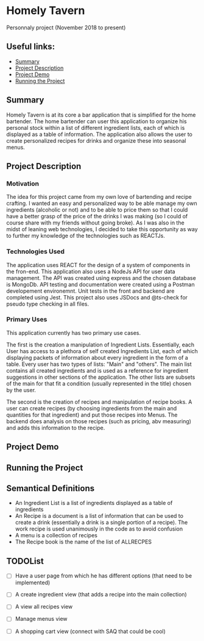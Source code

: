 # Homely Tavern

Personnaly project (November 2018 to present)

## Useful links:
* [Summary](#Summary)
* [Project Description](#project-description)
* [Project Demo](#project-demo)
* [Running the Project](#running-the-project)

## Summary 
	
Homely Tavern is at its core a bar application that is simplified for the home bartender. The home bartender can user this application to organize his personal stock within a list of different ingredient lists, each of which is displayed as a table of information. The application also allows the user to create personalized recipes for drinks and organize these into seasonal menus.

## Project Description
	
### Motivation

The idea for this project came from my own love of bartending and recipe crafting. I wanted an easy and personalized way to be able manage my own ingredients (alcoholic or not) and to be able to price them so that I could have a better grasp of the price of the drinks I was making (so I could of course share with my friends without going broke). As I was also in the midst of leaning web technologies, I decided to take this opportunity as way to further my knowledge of the technologies such as REACTJs.

### Technologies Used

The application uses REACT for the design of a system of components in the fron-end. 
This application also uses a NodeJs API for user data management. The API was created using express and the chosen database is MongoDb.
API testing and documentation were created using a Postman developement environemnt. Unit tests in the front and backend are completed using Jest.
This project also uses JSDocs and @ts-check for pseudo type checking in all files.

### Primary Uses

This application currently has two primary use cases. 

The first is the creation a manipulation of Ingredient Lists. Essentially, each User has access to a plethora of self created Ingredients List, each of which displaying packets of information about every ingredient in the form of a table. Every user has two types of lists: "Main" and "others". The main list contains all created ingredients and is used as a reference for ingredient suggestions in other sections of the application. The other lists are subsets of the main for that fit a condition (usually represented in the title) chosen by the user.

The second is the creation of recipes and manipulation of recipe books. A user can create recipes (by choosing ingredients from the main and quantities for that ingredient) and put those recipes into Menus. The backend does analysis on those recipes (such as pricing, abv measuring) and adds this information to the recipe.

## Project Demo

## Running the Project

## Semantical Definitions
- An Ingredient List is a list of ingredients displayed as a table of ingredients
- An Recipe is a document is a list of information that can be used to create a drink (essentially a drink is a single portion of a recipe). The work recipe is used unanimously in the code as to avoid confusion
- A menu is a collection of recipes
- The Recipe book is the name of the list of ALLRECPES

## TODOList
-[ ] Have a user page from which he has different options (that need to be implemented)
-[ ] A create ingredient view (that adds a recipe into the main collection)
-[ ] A view all recipes view
-[ ] Manage menus view
-[ ] A shopping cart view (connect with SAQ that could be cool)


